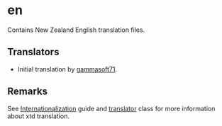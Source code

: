 # en

Contains New Zealand English translation files.

## Translators

* Initial translation by [gammasoft71](https://gammasoft71.wixsite.com/gammasoft).

## Remarks

See [Internationalization]() guide and [translator](https://gammasoft71.github.io/xtd/reference_guides/latest/classxtd_1_1translator.html) class for more information about xtd translation.
